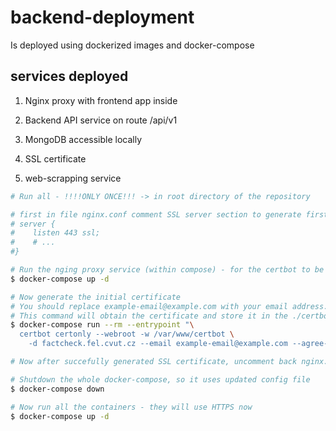 # backend-deployment

Is deployed using dockerized images and docker-compose

## services deployed

1. Nginx proxy with frontend app inside

2. Backend API service on route /api/v1

3. MongoDB accessible locally

4. SSL certificate

5. web-scrapping service

```bash
# Run all - !!!!ONLY ONCE!!! -> in root directory of the repository

# first in file nginx.conf comment SSL server section to generate first SSL certificate
# server {
#    listen 443 ssl;
#    # ...
#}

# Run the nging proxy service (within compose) - for the certbot to be able to generate cert
$ docker-compose up -d

# Now generate the initial certificate
# You should replace example-email@example.com with your email address.
# This command will obtain the certificate and store it in the ./certbot/conf directory.
$ docker-compose run --rm --entrypoint "\
  certbot certonly --webroot -w /var/www/certbot \
    -d factcheck.fel.cvut.cz --email example-email@example.com --agree-tos --no-eff-email --force-renewal" certbot

# Now after succefully generated SSL certificate, uncomment back nginx.conf to the original state

# Shutdown the whole docker-compose, so it uses updated config file
$ docker-compose down

# Now run all the containers - they will use HTTPS now
$ docker-compose up -d
```
